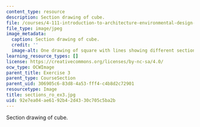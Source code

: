 ```yaml
---
content_type: resource
description: Section drawing of cube.
file: /courses/4-111-introduction-to-architecture-environmental-design-spring-2014/92e7ea04ae6192b42d4330c705c5ba2b_sections_ro_ex3.jpg
file_type: image/jpeg
image_metadata:
  caption: Section drawing of cube.
  credit: ''
  image-alt: One drawing of square with lines showing different sectional quality.
learning_resource_types: []
license: https://creativecommons.org/licenses/by-nc-sa/4.0/
ocw_type: OCWImage
parent_title: Exercise 3
parent_type: CourseSection
parent_uid: 306905c6-83d8-4a53-fff4-c4b8d2c72901
resourcetype: Image
title: sections_ro_ex3.jpg
uid: 92e7ea04-ae61-92b4-2d43-30c705c5ba2b
---
```

Section drawing of cube.